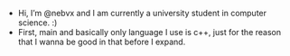 - Hi, I’m @nebvx and I am currently a university student in computer science. :) 
- First, main and basically only language I use is c++, just for the reason that I wanna be good in that before I expand.


<!---
nebvx/nebvx is a ✨ special ✨ repository because its `README.md` (this file) appears on your GitHub profile.
You can click the Preview link to take a look at your changes.
--->

